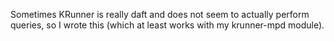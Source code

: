 Sometimes KRunner is really daft and does not seem to actually perform queries,
so I wrote this (which at least works with my krunner-mpd module).
